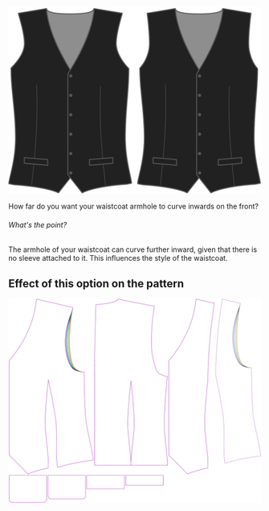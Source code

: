 ![Front inset](frontinset.svg)

How far do you want your waistcoat armhole to curve inwards on the front?

<Note>

###### What's the point?

The armhole of your waistcoat can curve further inward, given that there is no sleeve attached to it.
This influences the style of the waistcoat.

</Note>

## Effect of this option on the pattern

![This image shows the effect of this option by superimposing several variants that have a different value for this option](wahid_frontinset_sample.svg "Effect of this option on the pattern")
